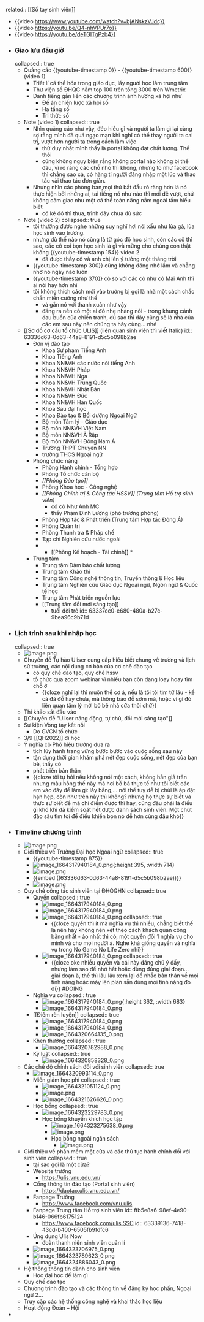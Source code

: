 related:: [[Sổ tay sinh viên]]

- {{video https://www.youtube.com/watch?v=bjANskzVJdc}}
- {{video https://youtu.be/Q4-nhVPUr7o}}
- {{video https://youtu.be/deTGITgPzb4}}
- ### Giao lưu đầu giờ
  collapsed:: true
	- Quảng cáo {{youtube-timestamp 0}} - {{youtube-timestamp 600}} (video 1)
		- Triết lí cá thể hóa trong giáo dục, lấy người học làm trung tâm
		- Thư viện số ĐHQG nằm top 100 trên tổng 3000 trên Wmetrix
		- Danh tiếng gắn liền các chương trình ảnh hưởng xã hội như
			- Đề án chiến lược xã hội số
			- Hạ tầng số
			- Tri thức số
	- Note (video 1)
	  collapsed:: true
		- Nhìn quảng cáo như vậy, đéo hiểu gì và người ta làm gì lại càng sợ rằng mình đã quá ngạo mạn khi nghĩ có thể thay người ta cai trị, vượt hơn người ta trong cách làm việc
			- thứ duy nhất mình thấy là portal không đạt chất lượng. Thế thôi
			- cũng không ngụy biện rằng không portal nào không bị thế đâu, vì rõ ràng các chỗ nhỏ thì không, nhưng to như facebook thì chẳng sao cả, có hàng tỉ người đăng nhập một lúc và thao tác vài thao tác đơn giản.
		- Nhưng nhìn các phòng ban,mọi thứ bắt đầu rõ ràng hơn là nó thực hiện bởi những ai, tai tiếng nó như nào thì mới dẽ vượt, chứ không cảm giac như một cá thể toàn năng nằm ngoài tầm hiểu biết
			- có kẻ đó thì thua, trình đây chưa đủ sức
	- Note (video 2)
	  collapsed:: true
		- tôi thường được nghe những suy nghĩ hơi nói xấu như lùa gà, lùa học sinh vào trường.
		- nhưng dù thế nào nó cũng là từ góc độ học sinh, còn các cô thì sao, các cô coi bọn học sinh là gì và mừng cho chúng con thật không {{youtube-timestamp 154}} video 2
			- đã được thầy cô và anh chị lên ý tưởng một tháng trời
		- {{youtube-timestamp 300}} cũng không đáng nhớ lắm và chẳng nhớ nó ngày nào luôn
		- {{youtube-timestamp 370}} cô so với các cô như cô Mai Anh thì ai nói hay hơn nhỉ
		- tôi không thích cách mới vào trường bị gọi là nhà một cách chắc chắn miễn cưỡng như thế
			- và gắn nó với thanh xuân như vậy
			- đáng ra nên có một ai đó nhẹ nhàng nói - trong khung cảnh đau buồn của chiến tranh, dù sao thì đây cũng sẽ là nhà của các em sau này nên chúng ta hãy cùng... nhé
	- [[Sơ đồ cơ cấu tổ chức ULIS]] (liên quan sinh viên thì viết Italic)
	  id:: 63336d63-0d63-44a8-8191-d5c5b098b2ae
		- Đơn vị đào tạo
			- Khoa Sư phạm Tiếng Anh
			- Khoa Tiếng Anh
			- Khoa NN&VH các nước nói tiếng Anh
			- Khoa NN&VH Pháp
			- Khoa NN&VH Nga
			- Khoa NN&VH Trung Quốc
			- Khoa NN&VH Nhật Bản
			- Khoa NN&VH Đức
			- Khoa NN&VH Hàn Quốc
			- Khoa Sau đại học
			- Khoa Đào tạo & Bồi dưỡng Ngoại Ngữ
			- Bộ môn Tâm lý - Giáo dục
			- Bộ môn NN&VH Việt Nam
			- Bộ môn NN&VH Ả Rập
			- Bộ môn NN&VH Đông Nam Á
			- Trường THPT Chuyên NN
			- trường THCS Ngoại ngữ
		- Phòng chức năng
			- Phòng Hành chính - Tổng hợp
			- Phỏng Tổ chức cán bộ
			- *[[Phòng Đào tạo]]*
			- Phòng Khoa học - Công nghệ
			- *[[Phòng Chính trị & Công tác HSSV]] (Trung tâm Hỗ trợ sinh viên)*
				- có cô Như Anh MC
				- thầy Phạm Đình Lượng (phó trưởng phòng)
			- Phòng Hợp tác & Phát triển (Trung tâm Hợp tác Đông Á)
			- Phòng Quản trị
			- Phòng Thanh tra & Pháp chế
			- Tạp chí Nghiên cứu nước ngoài
			- * [[Phòng Kế hoạch - Tài chính]] *
		- Trung tâm
			- Trung tâm Đảm bảo chất lượng
			- Trung tâm Khảo thí
			- Trung tâm Công nghệ thông tin, Truyền thông & Học liệu
			- Trung tâm Nghiên cứu Giáo dục Ngoại ngữ, Ngôn ngữ & Quốc tế học
			- Trung tâm Phát triển nguồn lực
			- [[Trung tâm đổi mới sáng tạo]]
				- tuổi đời trẻ
				  id:: 63337cc0-e680-480a-b27c-9bea96c9b71d
- ### Lịch trình sau khi nhập học
  collapsed:: true
	- ![image.png](../assets/image_1664317499703_0.png)
	- Chuyên đề Tự hào Uliser cung cấp hiểu biết chung về trường và lịch sử trường, các nội dung cơ bản của cơ chế đào tạo
		- có quy chế đào tạo, quy chế hssv
		- tổ chức qua zoom webinar vì nhiều bạn còn đang loay hoay tìm chỗ ở
			- {{cloze nghĩ lại thì muộn thế cơ á, nếu là tôi tôi tìm từ lâu - kể cả đã đỗ hay chưa, mà thông báo đỗ sớm mà, hoặc vì gì đó liên quan tâm lý mới bỏ bê nhà cửa thôi chứ}}
	- Thi khảo sát đầu vào
	- [[Chuyên đề "Uliser năng động, tự chủ, đổi mới sáng tạo"]]
	- Sự kiện Vòng tay kết nối
		- Do GVCN tổ chức
	- 3/9 [[QH2022]] đi học
	- Ý nghĩa cô Phó hiệu trưởng đưa ra
		- tích lũy hành trang vững bước bước vào cuộc sống sau này
		- tận dụng thời gian khám phá nét đẹp cuộc sống, nét đẹp của bạn bè, thầy cô
		- phát triển bản thân
		- {{cloze tôi tự hỏi nếu không nói một cách, không hẳn giả trân nhưng màu hồng thế này mà hơi bỗ bã thực tế như tôi biết các em vào đây để làm gì: lấy bằng,... nói thế tuy dễ bị chửi là áp đặt hạn hẹp, còn như trên này thì không? nhưng họ thực sự biết và thực sự biết để mà chỉ điểm được thì hay, cũng đâu phải là điều gì khó khi đã kiểm soát hết được danh sách sinh viên. Một chút đào sâu tìm tòi để điều khiển bọn nó dễ hơn cũng đâu khó}}
- ### Timeline chương trình
	- ![image.png](../assets/image_1664317530282_0.png)
	- Giới thiệu về Trường Đại học Ngoại ngữ
	  collapsed:: true
		- {{youtube-timestamp 875}}
		- ![image_1664317940184_0.png](../assets/image_1664317940184_0_1664317987786_0.png){:height 395, :width 714}
		- ![image.png](../assets/image_1664318063096_0.png)
		- {{embed ((63336d63-0d63-44a8-8191-d5c5b098b2ae))}}
		- ![image.png](../assets/image_1664318242566_0.png)
	- Quy chế công tác sinh viên tại ĐHQGHN
	  collapsed:: true
		- Quyền
		  collapsed:: true
			- ![image_1664317940184_0.png](../assets/image_1664317940184_0_1664318776500_0.png)
			- ![image_1664317940184_0.png](../assets/image_1664317940184_0_1664318844022_0.png)
			- ![image_1664317940184_0.png](../assets/image_1664317940184_0_1664319096989_0.png)
			  collapsed:: true
				- {{cloze quyền thì ít mà nghĩa vụ thì nhiều, chẳng biết thế là nên hay không nên xét theo cách khách quan công bằng nhất - ảo nhất thì có, một quyền đổi 1 nghĩa vụ cho mình và cho mọi người à. Nghe khá giống quyền và nghĩa vụ trong No Game No Life Zero nhỉ}}
			- ![image_1664317940184_0.png](../assets/image_1664317940184_0_1664319461219_0.png)
			  collapsed:: true
				- {{cloze oke nhiều quyền và cái này đáng chú ý đấy, nhưng làm sao để nhớ hết hoặc dùng đúng giai đoạn... giai đoạn à, thế thì lâu lâu xem lại để nhắc bản thân về mọi tính năng hoặc mày lên plan sẵn dùng mọi tính năng đó đi}} #DOING
		- Nghĩa vụ
		  collapsed:: true
			- ![image_1664317940184_0.png](../assets/image_1664317940184_0_1664319662326_0.png){:height 362, :width 683}
			- ![image_1664317940184_0.png](../assets/image_1664317940184_0_1664319812339_0.png)
		- [[Điểm rèn luyện]]
		  collapsed:: true
			- ![image_1664317940184_0.png](../assets/image_1664317940184_0_1664320020963_0.png)
			- ![image_1664317940184_0.png](../assets/image_1664317940184_0_1664320393996_0.png)
			- ![image_1664320664135_0.png](../assets/image_1664320664135_0_1664320696401_0.png)
		- Khen thưởng
		  collapsed:: true
			- ![image_1664320782988_0.png](../assets/image_1664320782988_0_1664320800858_0.png)
		- Kỷ luật
		  collapsed:: true
			- ![image_1664320858328_0.png](../assets/image_1664320858328_0_1664320904478_0.png)
	- Các chế độ chính sách đối với sinh viên
	  collapsed:: true
		- ![image_1664320993114_0.png](../assets/image_1664320993114_0_1664321012115_0.png)
		- Miễn giảm học phí
		  collapsed:: true
			- ![image_1664321051124_0.png](../assets/image_1664321051124_0_1664321077068_0.png)
			- ![image.png](../assets/image_1664321089417_0.png)
			- ![image_1664321626626_0.png](../assets/image_1664321626626_0_1664321653348_0.png)
		- Học bổng
		  collapsed:: true
			- ![image_1664323229783_0.png](../assets/image_1664323229783_0_1664323245386_0.png)
			- Học bổng khuyến khích học tập
				- ![image_1664323275638_0.png](../assets/image_1664323275638_0_1664323292249_0.png)
				- ![image.png](../assets/image_1664323371607_0.png)
				- Học bổng ngoài ngân sách
					- ![image.png](../assets/image_1664323484150_0.png)
	- Giới thiệu về phần mềm một cửa và các thủ tục hành chính đối với sinh viên
	  collapsed:: true
		- tại sao gọi là một cửa?
		- Website trường
			- https://ulis.vnu.edu.vn/
		- Cổng thông tin đào tạo (Portal sinh viên)
			- https://daotao.ulis.vnu.edu.vn/
		- Fanpage Trường
			- https://www.facebook.com/vnu.ulis
		- Fanpage Trung tâm Hỗ trợ sinh viên
		  id:: ffb5e8a6-98ef-4e90-b146-066fb6175124
			- https://www.facebook.com/ulis.SSC
			  id:: 63339136-7418-43cd-b400-6505fb9fdfc6
		- Ứng dụng Ulis Now
			- đoàn thanh niên sinh viên quản lí
		- ![image_1664323706975_0.png](../assets/image_1664323706975_0_1664323723836_0.png)
		- ![image_1664323789623_0.png](../assets/image_1664323789623_0_1664323808188_0.png)
		- ![image_1664324886043_0.png](../assets/image_1664324886043_0_1664324903066_0.png)
	- Hệ thống thông tin dành cho sinh viên
		- Học đại học để làm gì
	- Quy chế đào tạo
	- Chương trình đào tạo và các thông tin về đăng ký học phần, Ngoại ngữ 2…
	- Truy cập các hệ thống công nghệ và khai thác học liệu
	- Hoạt động Đoàn – Hội
-